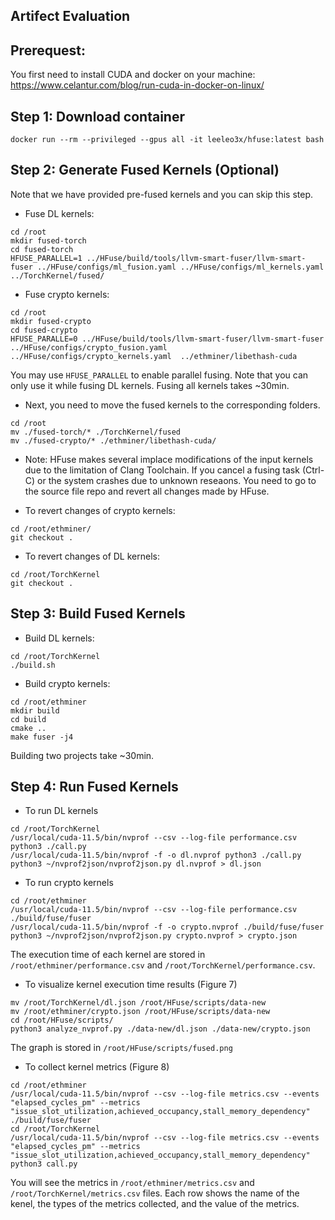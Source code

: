 ## Artifect Evaluation

## Prerequest:

You first need to install CUDA and docker on your machine: https://www.celantur.com/blog/run-cuda-in-docker-on-linux/

## Step 1: Download container

```
docker run --rm --privileged --gpus all -it leeleo3x/hfuse:latest bash
```

## Step 2: Generate Fused Kernels (Optional)

Note that we have provided pre-fused kernels and you can skip this step.

- Fuse DL kernels:
```
cd /root
mkdir fused-torch
cd fused-torch
HFUSE_PARALLEL=1 ../HFuse/build/tools/llvm-smart-fuser/llvm-smart-fuser ../HFuse/configs/ml_fusion.yaml ../HFuse/configs/ml_kernels.yaml  ../TorchKernel/fused/
```


- Fuse crypto kernels:
```
cd /root
mkdir fused-crypto
cd fused-crypto
HFUSE_PARALLE=0 ../HFuse/build/tools/llvm-smart-fuser/llvm-smart-fuser ../HFuse/configs/crypto_fusion.yaml ../HFuse/configs/crypto_kernels.yaml  ../ethminer/libethash-cuda
```

You may use `HFUSE_PARALLEL` to enable parallel fusing. 
Note that you can only use it while fusing DL kernels. 
Fusing all kernels takes ~30min. 

- Next, you need to move the fused kernels to the corresponding folders.

```
cd /root
mv ./fused-torch/* ./TorchKernel/fused
mv ./fused-crypto/* ./ethminer/libethash-cuda/
```

- Note: HFuse makes several implace modifications of the input kernels due to the limitation of Clang Toolchain. If you cancel a fusing task (Ctrl-C) or the system crashes due to unknown reseaons. You need to go to the source file repo and revert all changes made by HFuse.

- To revert changes of crypto kernels:
```
cd /root/ethminer/
git checkout .
```

- To revert changes of DL kernels:
```
cd /root/TorchKernel
git checkout .
```

## Step 3: Build Fused Kernels



- Build DL kernels:

```
cd /root/TorchKernel
./build.sh
```

- Build crypto kernels:


```
cd /root/ethminer
mkdir build
cd build
cmake ..
make fuser -j4
```

Building two projects take ~30min.

## Step 4: Run Fused Kernels

- To run DL kernels

```
cd /root/TorchKernel
/usr/local/cuda-11.5/bin/nvprof --csv --log-file performance.csv python3 ./call.py
/usr/local/cuda-11.5/bin/nvprof -f -o dl.nvprof python3 ./call.py
python3 ~/nvprof2json/nvprof2json.py dl.nvprof > dl.json
```

- To run crypto kernels

```
cd /root/ethminer
/usr/local/cuda-11.5/bin/nvprof --csv --log-file performance.csv ./build/fuse/fuser
/usr/local/cuda-11.5/bin/nvprof -f -o crypto.nvprof ./build/fuse/fuser
python3 ~/nvprof2json/nvprof2json.py crypto.nvprof > crypto.json
```

The execution time of each kernel are stored in `/root/ethminer/performance.csv` and `/root/TorchKernel/performance.csv`.

- To visualize kernel execution time results (Figure 7)

```
mv /root/TorchKernel/dl.json /root/HFuse/scripts/data-new
mv /root/ethminer/crypto.json /root/HFuse/scripts/data-new
cd /root/HFuse/scripts/
python3 analyze_nvprof.py ./data-new/dl.json ./data-new/crypto.json
```

The graph is stored in `/root/HFuse/scripts/fused.png`

- To collect kernel metrics (Figure 8)

```
cd /root/ethminer
/usr/local/cuda-11.5/bin/nvprof --csv --log-file metrics.csv --events "elapsed_cycles_pm" --metrics "issue_slot_utilization,achieved_occupancy,stall_memory_dependency" ./build/fuse/fuser
cd /root/TorchKernel
/usr/local/cuda-11.5/bin/nvprof --csv --log-file metrics.csv --events "elapsed_cycles_pm" --metrics "issue_slot_utilization,achieved_occupancy,stall_memory_dependency" python3 call.py
```

You will see the metrics in `/root/ethminer/metrics.csv` and `/root/TorchKernel/metrics.csv` files. Each row shows the name of the 
kenel, the types of the metrics collected, and the value of the metrics.
